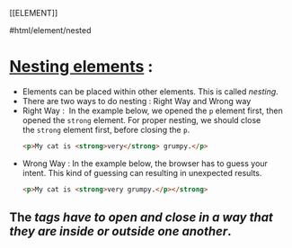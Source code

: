 [[ELEMENT]]

#html/element/nested
# [Nesting elements](https://developer.mozilla.org/en-US/docs/Learn/HTML/Introduction_to_HTML/Getting_started#nesting_elements) :
- Elements can be placed within other elements. This is called _nesting_.
- There are two ways to do nesting : Right Way and Wrong way
- Right Way :  In the example below, we opened the `p` element first, then opened the `strong` element. For proper nesting, we should close the `strong` element first, before closing the `p`.
	```html
	<p>My cat is <strong>very</strong> grumpy.</p>
	```
- Wrong Way :  In the example below, the browser has to guess your intent. This kind of guessing can resulting in unexpected results.
	```html
	<p>My cat is <strong>very grumpy.</p></strong>
	```

## The *tags have to open and close in a way that they are inside or outside one another*.